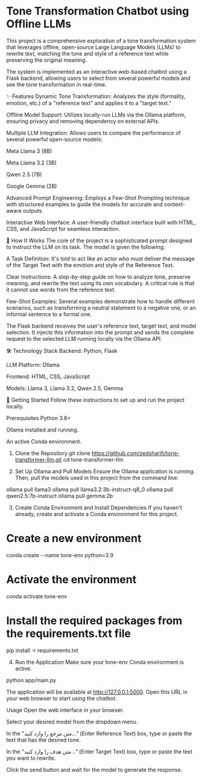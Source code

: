# Tone Transformation Chatbot using Offline LLMs
This project is a comprehensive exploration of a tone transformation system that leverages offline, open-source Large Language Models (LLMs) to rewrite text, matching the tone and style of a reference text while preserving the original meaning.

The system is implemented as an interactive web-based chatbot using a Flask backend, allowing users to select from several powerful models and see the tone transformation in real-time.

✨ Features
Dynamic Tone Transformation: Analyzes the style (formality, emotion, etc.) of a "reference text" and applies it to a "target text."

Offline Model Support: Utilizes locally-run LLMs via the Ollama platform, ensuring privacy and removing dependency on external APIs.

Multiple LLM Integration: Allows users to compare the performance of several powerful open-source models:

Meta Llama 3 (8B)

Meta Llama 3.2 (3B)

Qwen 2.5 (7B)

Google Gemma (2B)

Advanced Prompt Engineering: Employs a Few-Shot Prompting technique with structured examples to guide the models for accurate and context-aware outputs.

Interactive Web Interface: A user-friendly chatbot interface built with HTML, CSS, and JavaScript for seamless interaction.

🤖 How It Works
The core of the project is a sophisticated prompt designed to instruct the LLM on its task. The model is given the following:

A Task Definition: It's told to act like an actor who must deliver the message of the Target Text with the emotion and style of the Reference Text.

Clear Instructions: A step-by-step guide on how to analyze tone, preserve meaning, and rewrite the text using its own vocabulary. A critical rule is that it cannot use words from the reference text.

Few-Shot Examples: Several examples demonstrate how to handle different scenarios, such as transforming a neutral statement to a negative one, or an informal sentence to a formal one.

The Flask backend receives the user's reference text, target text, and model selection. It injects this information into the prompt and sends the complete request to the selected LLM running locally via the Ollama API.

🛠️ Technology Stack
Backend: Python, Flask

LLM Platform: Ollama

Frontend: HTML, CSS, JavaScript

Models: Llama 3, Llama 3.2, Qwen 2.5, Gemma

🚀 Getting Started
Follow these instructions to set up and run the project locally.

Prerequisites
Python 3.8+

Ollama installed and running.

An active Conda environment.

1. Clone the Repository
git clone https://github.com/zedsharifi/tone-transformer-llm.git
cd tone-transformer-llm

2. Set Up Ollama and Pull Models
Ensure the Ollama application is running. Then, pull the models used in this project from the command line:

ollama pull llama3
ollama pull llama3.2:3b-instruct-q8_0
ollama pull qwen2.5:7b-instruct
ollama pull gemma:2b

3. Create Conda Environment and Install Dependencies
If you haven't already, create and activate a Conda environment for this project.

# Create a new environment
conda create --name tone-env python=3.9

# Activate the environment
conda activate tone-env

# Install the required packages from the requirements.txt file
pip install -r requirements.txt

4. Run the Application
Make sure your tone-env Conda environment is active.

python app/main.py

The application will be available at http://127.0.0.1:5000. Open this URL in your web browser to start using the chatbot.

Usage
Open the web interface in your browser.

Select your desired model from the dropdown menu.

In the "متن مرجع را وارد کنید..." (Enter Reference Text) box, type or paste the text that has the desired tone.

In the "متن هدف را وارد کنید..." (Enter Target Text) box, type or paste the text you want to rewrite.

Click the send button and wait for the model to generate the response.
